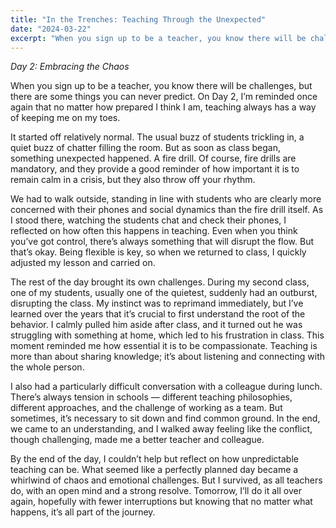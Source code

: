 ```yaml
---
title: "In the Trenches: Teaching Through the Unexpected"
date: "2024-03-22"
excerpt: "When you sign up to be a teacher, you know there will be challenges, but there are some things you can never predict. On Day 2, I'm reminded once again..."
---
```


*Day 2: Embracing the Chaos*

When you sign up to be a teacher, you know there will be challenges, but there are some things you can never predict. On Day 2, I’m reminded once again that no matter how prepared I think I am, teaching always has a way of keeping me on my toes.

It started off relatively normal. The usual buzz of students trickling in, a quiet buzz of chatter filling the room. But as soon as class began, something unexpected happened. A fire drill. Of course, fire drills are mandatory, and they provide a good reminder of how important it is to remain calm in a crisis, but they also throw off your rhythm.

We had to walk outside, standing in line with students who are clearly more concerned with their phones and social dynamics than the fire drill itself. As I stood there, watching the students chat and check their phones, I reflected on how often this happens in teaching. Even when you think you’ve got control, there’s always something that will disrupt the flow. But that’s okay. Being flexible is key, so when we returned to class, I quickly adjusted my lesson and carried on.

The rest of the day brought its own challenges. During my second class, one of my students, usually one of the quietest, suddenly had an outburst, disrupting the class. My instinct was to reprimand immediately, but I’ve learned over the years that it’s crucial to first understand the root of the behavior. I calmly pulled him aside after class, and it turned out he was struggling with something at home, which led to his frustration in class. This moment reminded me how essential it is to be compassionate. Teaching is more than about sharing knowledge; it’s about listening and connecting with the whole person.

I also had a particularly difficult conversation with a colleague during lunch. There’s always tension in schools — different teaching philosophies, different approaches, and the challenge of working as a team. But sometimes, it’s necessary to sit down and find common ground. In the end, we came to an understanding, and I walked away feeling like the conflict, though challenging, made me a better teacher and colleague.

By the end of the day, I couldn’t help but reflect on how unpredictable teaching can be. What seemed like a perfectly planned day became a whirlwind of chaos and emotional challenges. But I survived, as all teachers do, with an open mind and a strong resolve. Tomorrow, I’ll do it all over again, hopefully with fewer interruptions but knowing that no matter what happens, it’s all part of the journey.